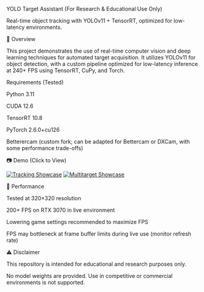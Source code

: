 YOLO Target Assistant (For Research & Educational Use Only)

Real-time object tracking with YOLOv11 + TensorRT, optimized for low-latency environments.


📌 Overview

This project demonstrates the use of real-time computer vision and deep learning techniques for automated target acquisition. It utilizes YOLOv11 for object detection, with a custom pipeline optimized for low-latency inference at 240+ FPS using TensorRT, CuPy, and Torch.


Requirements (Tested)

Python 3.11

CUDA 12.6

TensorRT 10.8

PyTorch 2.6.0+cu126

Betterercam (custom fork; can be adapted for Bettercam or DXCam, with some performance trade-offs)


📷 Demo (Click to View)

[![Tracking Showcase](https://img.youtube.com/vi/tjGYJhSO0tg/hqdefault.jpg)](https://youtu.be/tjGYJhSO0tg)
[![Multitarget Showcase](https://img.youtube.com/vi/AezA8emdlb4/hqdefault.jpg)](https://youtu.be/AezA8emdlb4)


🚀 Performance

Tested at 320×320 resolution

200+ FPS on RTX 3070 in live environment

Lowering game settings recommended to maximize FPS

FPS may bottleneck at frame buffer limits during live use (monitor refresh rate)


⚠️ Disclaimer

This repository is intended for educational and research purposes only.

No model weights are provided. Use in competitive or commercial environments is not supported.

